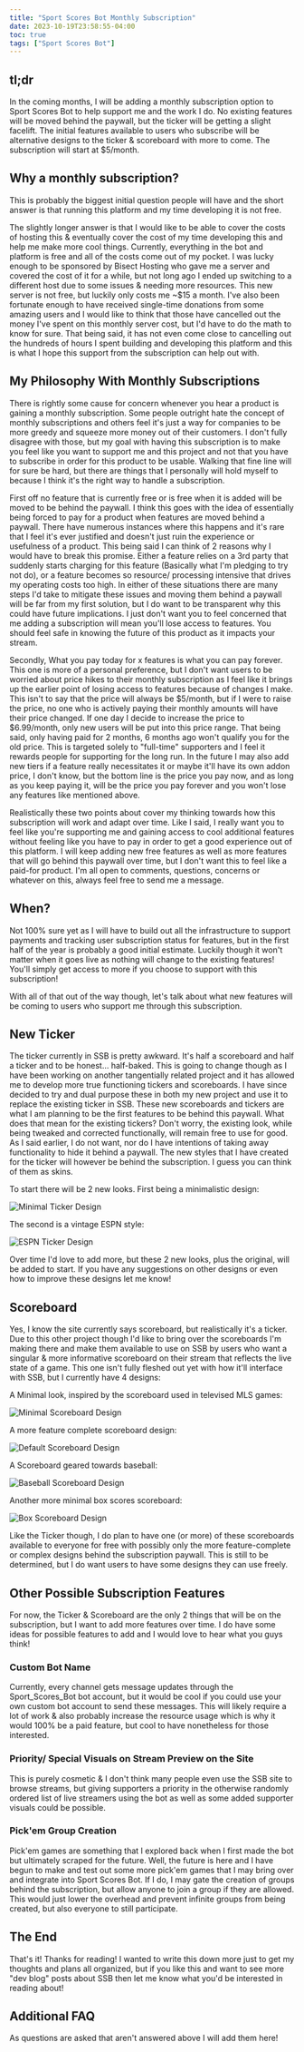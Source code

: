 ```yaml
---
title: "Sport Scores Bot Monthly Subscription"
date: 2023-10-19T23:58:55-04:00
toc: true
tags: ["Sport Scores Bot"]
---
```


## tl;dr

In the coming months, I will be adding a monthly subscription option to Sport Scores Bot to help support me and the work I do. No existing features will be moved behind the paywall, but the ticker will be getting a slight facelift. The initial features available to users who subscribe will be alternative designs to the ticker & scoreboard with more to come. The subscription will start at $5/month.

## Why a monthly subscription?

This is probably the biggest initial question people will have and the short answer is that running this platform and my time developing it is not free. 

The slightly longer answer is that I would like to be able to cover the costs of hosting this & eventually cover the cost of my time developing this and help me make more cool things. Currently, everything in the bot and platform is free and all of the costs come out of my pocket. I was lucky enough to be sponsored by Bisect Hosting who gave me a server and covered the cost of it for a while, but not long ago I ended up switching to a different host due to some issues & needing more resources. This new server is not free, but luckily only costs me ~$15 a month. I've also been fortunate enough to have received single-time donations from some amazing users and I would like to think that those have cancelled out the money I've spent on this monthly server cost, but I'd have to do the math to know for sure. That being said, it has not even come close to cancelling out the hundreds of hours I spent building and developing this platform and this is what I hope this support from the subscription can help out with.

## My Philosophy With Monthly Subscriptions

There is rightly some cause for concern whenever you hear a product is gaining a monthly subscription. Some people outright hate the concept of monthly subscriptions and others feel it's just a way for companies to be more greedy and squeeze more money out of their customers. I don't fully disagree with those, but my goal with having this subscription is to make you feel like you want to support me and this project and not that you have to subscribe in order for this product to be usable. Walking that fine line will for sure be hard, but there are things that I personally will hold myself to because I think it's the right way to handle a subscription.

First off no feature that is currently free or is free when it is added will be moved to be behind the paywall. I think this goes with the idea of essentially being forced to pay for a product when features are moved behind a paywall. There have numerous instances where this happens and it's rare that I feel it's ever justified and doesn't just ruin the experience or usefulness of a product. This being said I can think of 2 reasons why I would have to break this promise. Either a feature relies on a 3rd party that suddenly starts charging for this feature (Basically what I'm pledging to try not do), or a feature becomes so resource/ processing intensive that drives my operating costs too high. In either of these situations there are many steps I'd take to mitigate these issues and moving them behind a paywall will be far from my first solution, but I do want to be transparent why this could have future implications. I just don't want you to feel concerned that me adding a subscription will mean you'll lose access to features. You should feel safe in knowing the future of this product as it impacts your stream.

Secondly, What you pay today for x features is what you can pay forever. This one is more of a personal preference, but I don't want users to be worried about price hikes to their monthly subscription as I feel like it brings up the earlier point of losing access to features because of changes I make. This isn't to say that the price will always be $5/month, but if I were to raise the price, no one who is actively paying their monthly amounts will have their price changed. If one day I decide to increase the price to $6.99/month, only new users will be put into this price range. That being said, only having paid for 2 months, 6 months ago won't qualify you for the old price. This is targeted solely to "full-time" supporters and I feel it rewards people for supporting for the long run. In the future I may also add new tiers if a feature really necessitates it or maybe it'll have its own addon price, I don't know, but the bottom line is the price you pay now, and as long as you keep paying it, will be the price you pay forever and you won't lose any features like mentioned above.

Realistically these two points about cover my thinking towards how this subscription will work and adapt over time. Like I said, I really want you to feel like you're supporting me and gaining access to cool additional features without feeling like you have to pay in order to get a good experience out of this platform. I will keep adding new free features as well as more features that will go behind this paywall over time, but I don't want this to feel like a paid-for product. I'm all open to comments, questions, concerns or whatever on this, always feel free to send me a message.

## When?

Not 100% sure yet as I will have to build out all the infrastructure to support payments and tracking user subscription status for features, but in the first half of the year is probably a good initial estimate. Luckily though it won't matter when it goes live as nothing will change to the existing features! You'll simply get access to more if you choose to support with this subscription!

With all of that out of the way though, let's talk about what new features will be coming to users who support me through this subscription.

## New Ticker
The ticker currently in SSB is pretty awkward. It's half a scoreboard and half a ticker and to be honest... half-baked. This is going to change though as I have been working on another tangentially related project and it has allowed me to develop more true functioning tickers and scoreboards. I have since decided to try and dual purpose these in both my new project and use it to replace the existing ticker in SSB. These new scoreboards and tickers are what I am planning to be the first features to be behind this paywall. What does that mean for the existing tickers? Don't worry, the existing look, while being tweaked and corrected functionally, will remain free to use for good. As I said earlier, I do not want, nor do I have intentions of taking away functionality to hide it behind a paywall. The new styles that I have created for the ticker will however be behind the subscription. I guess you can think of them as skins.

To start there will be 2 new looks. First being a minimalistic design:

![Minimal Ticker Design](./minimal_ticker.png)

The second is a vintage ESPN style:

![ESPN Ticker Design](./espn_ticker.png)

Over time I'd love to add more, but these 2 new looks, plus the original, will be added to start. If you have any suggestions on other designs or even how to improve these designs let me know!

## Scoreboard
Yes, I know the site currently says scoreboard, but realistically it's a ticker. Due to this other project though I'd like to bring over the scoreboards I'm making there and make them available to use on SSB by users who want a singular & more informative scoreboard on their stream that reflects the live state of a game. This one isn't fully fleshed out yet with how it'll interface with SSB, but I currently have 4 designs:

A Minimal look, inspired by the scoreboard used in televised MLS games:

![Minimal Scoreboard Design](./minimal_scoreboard.png)

A more feature complete scoreboard design:

![Default Scoreboard Design](./default_scoreboard.png)

A Scoreboard geared towards baseball:

![Baseball Scoreboard Design](./baseball_scoreboard.png)

Another more minimal box scores scoreboard:

![Box Scoreboard Design](./box_scoreboard.png)

Like the Ticker though, I do plan to have one (or more) of these scoreboards available to everyone for free with possibly only the more feature-complete or complex designs behind the subscription paywall. This is still to be determined, but I do want users to have some designs they can use freely.

## Other Possible Subscription Features

For now, the Ticker & Scoreboard are the only 2 things that will be on the subscription, but I want to add more features over time. I do have some ideas for possible features to add and I would love to hear what you guys think!

### Custom Bot Name

Currently, every channel gets message updates through the Sport_Scores_Bot bot account, but it would be cool if you could use your own custom bot account to send these messages. This will likely require a lot of work & also probably increase the resource usage which is why it would 100% be a paid feature, but cool to have nonetheless for those interested.

### Priority/ Special Visuals on Stream Preview on the Site

This is purely cosmetic & I don't think many people even use the SSB site to browse streams, but giving supporters a priority in the otherwise randomly ordered list of live streamers using the bot as well as some added supporter visuals could be possible.

### Pick'em Group Creation

Pick'em games are something that I explored back when I first made the bot but ultimately scraped for the future. Well, the future is here and I have begun to make and test out some more pick'em games that I may bring over and integrate into Sport Scores Bot. If I do, I may gate the creation of groups behind the subscription, but allow anyone to join a group if they are allowed. This would just lower the overhead and prevent infinite groups from being created, but also everyone to still participate.

## The End

That's it! Thanks for reading! I wanted to write this down more just to get my thoughts and plans all organized, but if you like this and want to see more "dev blog" posts about SSB then let me know what you'd be interested in reading about!

## Additional FAQ

As questions are asked that aren't answered above I will add them here!